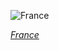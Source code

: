 
![France](https://www.gstatic.com/prettyearth/assets/full/2175.jpg)

*[France](https://www.google.com/maps/@43.211971,5.444842,18z/data=!3m1!1e3)*

